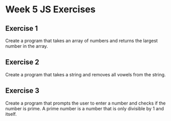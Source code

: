 # Week 5 JS Exercises

## Exercise 1

Create a program that takes an array of numbers and returns the largest number in the array.

## Exercise 2

Create a program that takes a string and removes all vowels from the string.

## Exercise 3

Create a program that prompts the user to enter a number and checks if the number is prime. A prime number is a number that is only divisible by 1 and itself.
